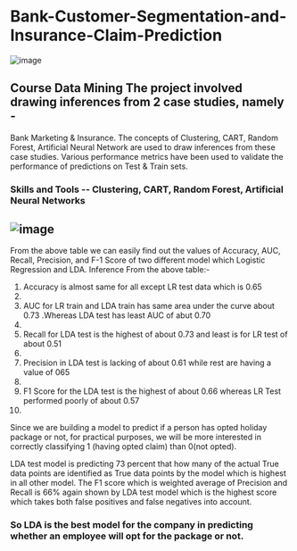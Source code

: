 # Bank-Customer-Segmentation-and-Insurance-Claim-Prediction
![image](https://user-images.githubusercontent.com/87828805/153255356-4f5b42d5-1a71-464e-a1eb-181291d5c81e.png)
## Course Data Mining  The project involved drawing inferences from 2 case studies, namely - 
Bank Marketing &amp; Insurance. The concepts of Clustering, CART, Random Forest, Artificial Neural Network are used to draw inferences from these case studies. Various performance metrics have been used to validate the performance of predictions on Test &amp; Train sets.  
### Skills and Tools -- Clustering, CART, Random Forest, Artificial Neural Networks
![image](https://user-images.githubusercontent.com/87828805/153255000-81cc18eb-244a-4f82-9a2f-0eedf5abdec2.png)
-----------------------------------------------------------------------------------------------------------------------------------------------------------------
From the above table we can easily find out the values of Accuracy, AUC, Recall, Precision, and F-1 Score of two different model which Logistic Regression and LDA.
Inference From the above table:-
1) Accuracy is almost same for all except LR test data which is 0.65
2) 
3) AUC for LR train and LDA train has same area under the curve about 0.73 .Whereas LDA test has least AUC of abut 0.70
4) 
5) Recall for LDA test is the highest of about 0.73 and least is for LR test of about 0.51
6) 
7) Precision in LDA test is lacking of about 0.61 while rest are having a value of 065
8) 
9) F1 Score for the LDA test is the highest of about 0.66 whereas LR Test performed poorly of about 0.57
10) 
Since we are building a model to predict if a person has opted holiday package or not, for practical purposes, we will be more interested in correctly classifying 1 (having opted claim) than 0(not opted).


LDA test model is predicting 73 percent that how many of the actual True data points are identified as True data points by the model which is highest in all other model.
The F1 score which is  weighted average of Precision and Recall is 66% again shown  by LDA test model which is the highest score which takes both false positives and false negatives into account.

### So LDA is the best model for the company in predicting whether an employee will opt for the package or not.
